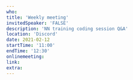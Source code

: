 ```yaml
---
who: 
title: 'Weekly meeting'
invitedSpeaker: 'FALSE'
description: 'NN training coding session Q&A'
location: 'Discord'
date: 2021-02-12
startTime: '11:00'
endTime: '12:30'
onlinemeeting: 
link: 
extra: 
---
```

